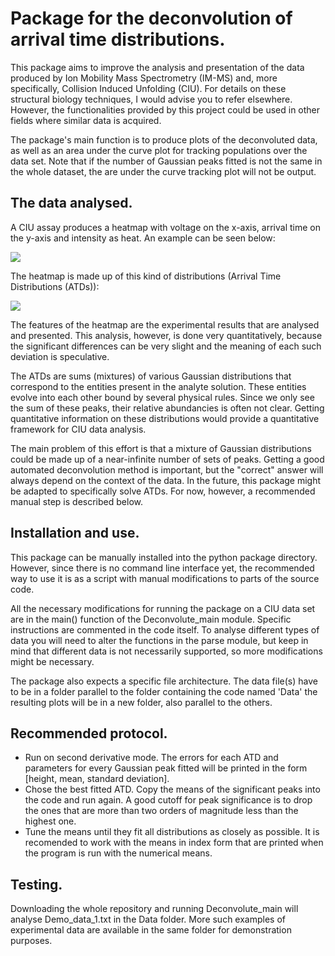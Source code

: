 # Package for the deconvolution of arrival time distributions.

This package aims to improve the analysis and presentation of the data produced by Ion Mobility Mass Spectrometry (IM-MS) and, more specifically, Collision Induced Unfolding (CIU). For details on these structural biology techniques, I would advise you to refer elsewhere. However, the functionalities provided by this project could be used in other fields where similar data is acquired.


The package's main function is to produce plots of the deconvoluted data, as well as an area under the curve plot for tracking populations over the data set. Note that if the number of Gaussian peaks fitted is not the same in the whole dataset, the are under the curve tracking plot will not be output.

## The data analysed.

A CIU assay produces a heatmap with voltage on the x-axis, arrival time on the y-axis and intensity as heat. An example can be seen below:

![](https://github.com/simoskalfas/CIVU/blob/master/Images/Heatmap.jpg)

The heatmap is made up of this kind of distributions (Arrival Time Distributions (ATDs)):

![](https://github.com/simoskalfas/CIVU/blob/master/Images/ATD.jpg)

The features of the heatmap are the experimental results that are analysed and presented. This analysis, however, is done very quantitatively, because the significant differences can be very slight and the meaning of each such deviation is speculative.


The ATDs are sums (mixtures) of various Gaussian distributions that correspond to the entities present in the analyte solution. These entities evolve into each other bound by several physical rules. Since we only see the sum of these peaks, their relative abundancies is often not clear. Getting quantitative information on these distributions would provide a quantitative framework for CIU data analysis.


The main problem of this effort is that a mixture of Gaussian distributions could be made up of a near-infinite number of sets of peaks. Getting a good automated deconvolution method is important, but the "correct" answer will always depend on the context of the data. In the future, this package might be adapted to specifically solve ATDs. For now, however, a recommended manual step is described below.

## Installation and use.

This package can be manually installed into the python package directory. However, since there is no command line interface yet, the recommended way to use it is as a script with manual modifications to parts of the source code.


All the necessary modifications for running the package on a CIU data set are in the main() function of the Deconvolute_main module. Specific instructions are commented in the code itself. To analyse different types of data you will need to alter the functions in the parse module, but keep in mind that different data is not necessarily supported, so more modifications might be necessary.


The package also expects a specific file architecture. The data file(s) have to be in a folder parallel to the folder containing the code named 'Data' the resulting plots will be in a new folder, also parallel to the others. 

## Recommended protocol.

- Run on second derivative mode. The errors for each ATD and parameters for every Gaussian peak fitted will be printed in the form [height, mean, standard deviation].
- Chose the best fitted ATD. Copy the means of the significant peaks into the code and run again. A good cutoff for peak significance is to drop the ones that are more than two orders of magnitude less than the highest one.
- Tune the means until they fit all distributions as closely as possible. It is recomended to work with the means in index form that are printed when the program is run with the numerical means.

## Testing.

Downloading the whole repository and running Deconvolute_main will analyse Demo_data_1.txt in the Data folder. More such examples of experimental data are available in the same folder for demonstration purposes.

